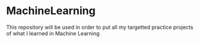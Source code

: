 # MachineLearning
This repository will be used in order to put all my targetted practice projects of what I learned in Machine Learning
